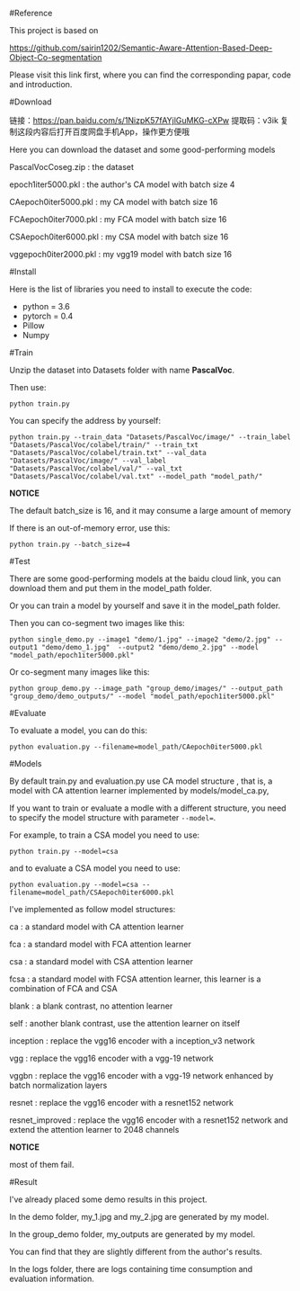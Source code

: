 #Reference

This project is based on 

https://github.com/sairin1202/Semantic-Aware-Attention-Based-Deep-Object-Co-segmentation 

Please visit this link first, where you can find the corresponding papar, code and introduction.


#Download

链接：https://pan.baidu.com/s/1NizpK57fAYjlGuMKG-cXPw 
提取码：v3ik 
复制这段内容后打开百度网盘手机App，操作更方便哦

Here you can download the dataset and some good-performing models

PascalVocCoseg.zip : the dataset

epoch1iter5000.pkl : the author's CA model with batch size 4

CAepoch0iter5000.pkl : my CA model with batch size 16

FCAepoch0iter7000.pkl : my FCA model with batch size 16

CSAepoch0iter6000.pkl : my CSA model with batch size 16

vggepoch0iter2000.pkl : my vgg19 model with batch size 16


#Install

Here is the list of libraries you need to install to execute the code:
- python = 3.6
- pytorch = 0.4
- Pillow
- Numpy

#Train

Unzip the dataset into Datasets folder with name **PascalVoc**.

Then use:

``` 
python train.py 
```

You can specify the address by yourself:

```
python train.py --train_data "Datasets/PascalVoc/image/" --train_label "Datasets/PascalVoc/colabel/train/" --train_txt "Datasets/PascalVoc/colabel/train.txt" --val_data "Datasets/PascalVoc/image/" --val_label "Datasets/PascalVoc/colabel/val/" --val_txt "Datasets/PascalVoc/colabel/val.txt" --model_path "model_path/"
```


**NOTICE**

The default batch_size is 16, and it may consume a large amount of memory

If there is an out-of-memory error, use this:
```
python train.py --batch_size=4
```


#Test

There are some good-performing models at the baidu cloud link, you can download them and put them in the model_path folder.

Or you can train a model by yourself and save it in the model_path folder.

Then you can co-segment two images like this:

```
python single_demo.py --image1 "demo/1.jpg" --image2 "demo/2.jpg" --output1 "demo/demo_1.jpg"  --output2 "demo/demo_2.jpg" --model "model_path/epoch1iter5000.pkl"
```

Or co-segment many images like this:

```
python group_demo.py --image_path "group_demo/images/" --output_path "group_demo/demo_outputs/" --model "model_path/epoch1iter5000.pkl"
```



#Evaluate

To evaluate a model, you can do this:

```
python evaluation.py --filename=model_path/CAepoch0iter5000.pkl
```

#Models

By default train.py and evaluation.py use CA model structure 
, that is, a model with CA attention learner implemented by 
models/model_ca.py,

If you want to train or evaluate a modle with a different structure, you need 
to specify the model structure with parameter `--model=`.

For example, to train a CSA model you need to use:
```
python train.py --model=csa
```

and to evaluate a CSA model you need to use: 
```
python evaluation.py --model=csa --filename=model_path/CSAepoch0iter6000.pkl
```

I've implemented as follow model structures: 

ca : a standard model with CA attention learner

fca : a standard model with FCA attention learner

csa : a standard model with CSA attention learner

fcsa : a standard model with FCSA attention learner, this learner is a
combination of FCA and CSA

blank : a blank contrast, no attention learner

self : another blank contrast, use the attention learner on itself

inception : replace the vgg16 encoder with a inception_v3 network

vgg : replace the vgg16 encoder with a vgg-19 network

vggbn : replace the vgg16 encoder with a vgg-19 network enhanced by batch 
normalization layers
  
resnet : replace the vgg16 encoder with a resnet152 network
   
resnet_improved : replace the vgg16 encoder with a resnet152 network and 
extend the attention learner to 2048 channels

**NOTICE**

most of them fail.


#Result

I've already placed some demo results in this project.

In the demo folder, my_1.jpg and my_2.jpg are generated by my model.

In the group_demo folder, my_outputs are generated by my model.

You can find that they are slightly different from the author's results.

In the logs folder, there are logs containing time consumption
and evaluation information. 